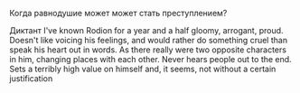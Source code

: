 Когда равнодушие может может стать преступлением?


Диктант
	I've known Rodion for a year and a half gloomy, arrogant, proud. Doesn't like voicing his feelings, and would rather do something cruel than speak his heart out in words. As there really were two opposite characters in him, changing places with each other. Never hears people out to the end. Sets a terribly high value on himself and, it seems, not without a certain justification 